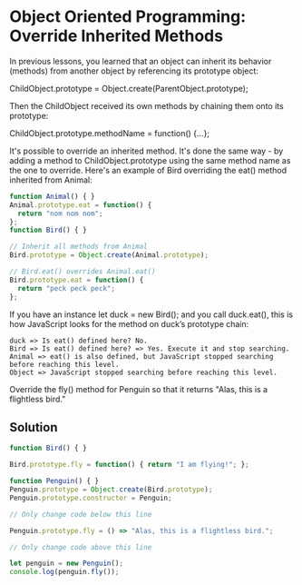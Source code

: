 # Object Oriented Programming: Override Inherited Methods

In previous lessons, you learned that an object can inherit its behavior (methods) from another object by referencing its prototype object:

ChildObject.prototype = Object.create(ParentObject.prototype);

Then the ChildObject received its own methods by chaining them onto its prototype:

ChildObject.prototype.methodName = function() {...};

It's possible to override an inherited method. It's done the same way - by adding a method to ChildObject.prototype using the same method name as the one to override. Here's an example of Bird overriding the eat() method inherited from Animal:

```javascript
function Animal() { }
Animal.prototype.eat = function() {
  return "nom nom nom";
};
function Bird() { }

// Inherit all methods from Animal
Bird.prototype = Object.create(Animal.prototype);

// Bird.eat() overrides Animal.eat()
Bird.prototype.eat = function() {
  return "peck peck peck";
};
```

If you have an instance let duck = new Bird(); and you call duck.eat(), this is how JavaScript looks for the method on duck’s prototype chain:

    duck => Is eat() defined here? No.
    Bird => Is eat() defined here? => Yes. Execute it and stop searching.
    Animal => eat() is also defined, but JavaScript stopped searching before reaching this level.
    Object => JavaScript stopped searching before reaching this level.

Override the fly() method for Penguin so that it returns "Alas, this is a flightless bird."

## Solution

```javascript
function Bird() { }

Bird.prototype.fly = function() { return "I am flying!"; };

function Penguin() { }
Penguin.prototype = Object.create(Bird.prototype);
Penguin.prototype.constructor = Penguin;

// Only change code below this line

Penguin.prototype.fly = () => "Alas, this is a flightless bird.";

// Only change code above this line

let penguin = new Penguin();
console.log(penguin.fly());
```